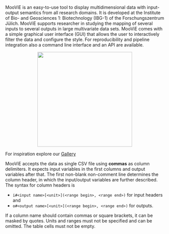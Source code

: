 MooViE is an easy-to-use tool to display multidimensional data with input-output semantics from all research domains.
It is developed at the Institute of Bio- and Geosciences 1: Biotechnology (IBG-1) of the Forschungszentrum Jülich. 
MooViE supports researcher in studying the mapping of several inputs to several outputs in large multivariate data
sets. MooViE comes with a simple graphical user interface (GUI) that allows the user to interactively filter the 
data and configure the style. For reproducibility and pipeline integration also a command line interface and an
API are available.

<p align="center">
  <img width="300" src="_images/red.png" />
</p>

For inspiration explore our [Gallery](gallery.md)

MooViE accepts the data as single CSV file using **commas** as column delimiters. It expects input variables in the 
first columns and output variables after that. The first non-blank non-comment line determines the column header, in
which the input/output variables are further described. The syntax for column headers is 
- `i#<input name>[<unit>](<range begin>, <range end>)` for input headers and 
- `o#<output name>[<unit>](<range begin>, <range end>)` for outputs. 

If a column name should contain commas or square brackets, it can be masked by quotes. Units and ranges must not be
specified and can be omitted. The table cells must not be empty.